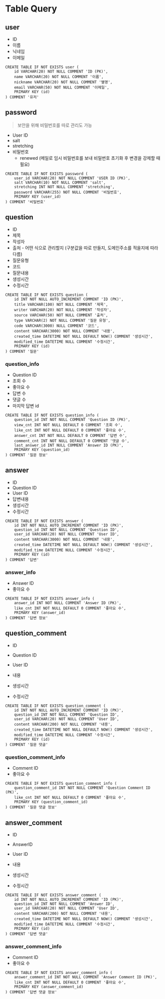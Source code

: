 # Table Query

## user

- ID
- 이름
- 닉네임
- 이메일

```mysql
CREATE TABLE IF NOT EXISTS user (
	id VARCHAR(20) NOT NULL COMMENT 'ID (PK)',
    name VARCHAR(20) NOT NULL COMMENT '이름',
    nickname VARCHAR(20) NOT NULL COMMENT '별명',
    email VARCHAR(50) NOT NULL COMMENT '이메일',
    PRIMARY KEY (id)
) COMMENT '유저'
```



## password

> 보안을 위해 비밀번호를 따로 관리도 가능

- User ID
- salt
- stretching
- 비밀번호
  - renewed (메일로 임시 비밀번호를 보내 비밀번호 초기화 후 변경을 강제할 때 필요)

```mysql
CREATE TABLE IF NOT EXISTS password (
	user_id VARCHAR(20) NOT NULL COMMENT 'USER ID (PK)',
    salt VARCHAR(10) NOT NULL COMMENT 'salt',
    stretching INT NOT NULL COMMENT 'stretching',
    password VARCHAR(255) NOT NULL COMMENT '비밀번호',
    PRIMARY KEY (user_id)
) COMMENT '비밀번호'
```



## question

- ID
- 제목
- 작성자
- 출처 - 어떤 식으로 관리할지 (구분값을 따로 만들지, 도메인주소를 적을지에 따라 다름)
- 질문유형
- 코드
- 질문내용
- 생성시간
- 수정시간

```mysql
CREATE TABLE IF NOT EXISTS question (
	id INT NOT NULL AUTO_INCREMENT COMMENT 'ID (PK)',
    title VARCHAR(100) NOT NULL COMMENT '제목',
    writer VARCHAR(20) NOT NULL COMMENT '작성자',
    source VARCHAR(50) NOT NULL COMMENT '출처',
    type VARCHAR(2) NOT NULL COMMENT '질문 유형',
    code VARCHAR(3000) NULL COMMENT '코드',
    content VARCHAR(3000) NOT NULL COMMENT '내용',
    created_time DATETIME NOT NULL DEFAULT NOW() COMMENT '생성시간',
    modified_time DATETIME NULL COMMENT '수정시간',
    PRIMARY KEY (id)
) COMMENT '질문'
```



### question_info

- Question ID
- 조회 수
- 좋아요 수
- 답변 수
- 댓글 수
- 마지막 답변 id

```mysql
CREATE TABLE IF NOT EXISTS question_info (
	question_id INT NOT NULL COMMENT 'Question ID (PK)',
    view_cnt INT NOT NULL DEFAULT 0 COMMENT '조회 수',
    like_cnt INT NOT NULL DEFAULT 0 COMMENT '좋아요 수',
    answer_cnt INT NOT NULL DEFAULT 0 COMMENT '답변 수',
    comment_cnt INT NOT NULL DEFAULT 0 COMMENT '댓글 수',
	last_answer_id INT NULL COMMENT 'Answer ID (PK)',
    PRIMARY KEY (question_id)
) COMMENT '질문 정보'
```



## answer

- ID
- Question ID
- User ID
- 답변내용
- 생성시간
- 수정시간

```mysql
CREATE TABLE IF NOT EXISTS answer (
	id INT NOT NULL AUTO_INCREMENT COMMENT 'ID (PK)',
	question_id INT NOT NULL COMMENT 'Question ID',
	user_id VARCHAR(20) NOT NULL COMMENT 'User ID',
    content VARCHAR(3000) NOT NULL COMMENT '내용',
    created_time DATETIME NOT NULL DEFAULT NOW() COMMENT '생성시간',
    modified_time DATETIME NULL COMMENT '수정시간',
    PRIMARY KEY (id)
) COMMENT '답변'
```



### answer_info

- Answer ID
- 좋아요 수

```mysql
CREATE TABLE IF NOT EXISTS answer_info (
	answer_id INT NOT NULL COMMENT 'Answer ID (PK)',
    like_cnt INT NOT NULL DEFAULT 0 COMMENT '좋아요 수',
    PRIMARY KEY (answer_id)	
) COMMENT '답변 정보'
```



## question_comment

- ID
- Question ID
- User ID

- 내용
- 생성시간
- 수정시간

```mysql
CREATE TABLE IF NOT EXISTS question_comment (
	id INT NOT NULL AUTO_INCREMENT COMMENT 'ID (PK)',
	question_id INT NOT NULL COMMENT 'Question ID',
	user_id VARCHAR(20) NOT NULL COMMENT 'User ID',
    content VARCHAR(200) NOT NULL COMMENT '내용',
    created_time DATETIME NOT NULL DEFAULT NOW() COMMENT '생성시간',
    modified_time DATETIME NULL COMMENT '수정시간',
    PRIMARY KEY (id)
) COMMENT '질문 댓글'
```



### question_comment_info

- Comment ID
- 좋아요 수

```mysql
CREATE TABLE IF NOT EXISTS question_comment_info (
	question_comment_id INT NOT NULL COMMENT 'Question Comment ID (PK)',
    like_cnt INT NOT NULL DEFAULT 0 COMMENT '좋아요 수',
    PRIMARY KEY (question_comment_id)	
) COMMENT '질문 댓글 정보'
```



## answer_comment

- ID
- AnswerID
- User ID

- 내용
- 생성시간
- 수정시간

```mysql
CREATE TABLE IF NOT EXISTS answer_comment (
	id INT NOT NULL AUTO_INCREMENT COMMENT 'ID (PK)',
	question_id INT NOT NULL COMMENT 'Answer ID',
	user_id VARCHAR(20) NOT NULL COMMENT 'User ID',
    content VARCHAR(200) NOT NULL COMMENT '내용',
    created_time DATETIME NOT NULL DEFAULT NOW() COMMENT '생성시간',
    modified_time DATETIME NULL COMMENT '수정시간',
    PRIMARY KEY (id)
) COMMENT '답변 댓글'
```



### answer_comment_info

- Comment ID
- 좋아요 수

```mysql
CREATE TABLE IF NOT EXISTS answer_comment_info (
	answer_comment_id INT NOT NULL COMMENT 'Answer Comment ID (PK)',
    like_cnt INT NOT NULL DEFAULT 0 COMMENT '좋아요 수',
    PRIMARY KEY (answer_comment_id)	
) COMMENT '답변 댓글 정보'
```

